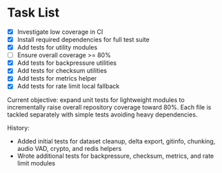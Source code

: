 # Task List

- [x] Investigate low coverage in CI
- [x] Install required dependencies for full test suite
- [x] Add tests for utility modules
- [ ] Ensure overall coverage >= 80%
- [x] Add tests for backpressure utilities
- [x] Add tests for checksum utilities
- [x] Add tests for metrics helper
- [x] Add tests for rate limit local fallback

Current objective: expand unit tests for lightweight modules to incrementally raise overall repository coverage toward 80%. Each file is tackled separately with simple tests avoiding heavy dependencies.

History:
- Added initial tests for dataset cleanup, delta export, gitinfo, chunking, audio VAD, crypto, and redis helpers
- Wrote additional tests for backpressure, checksum, metrics, and rate limit modules
